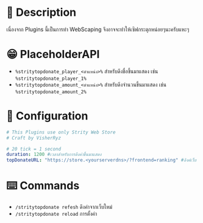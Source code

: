 # 📌 Description
เนื่องจาก Plugins นี้เป็นการทำ WebScaping จึงอาจจะทำให้เซิฟกระตุกหน่อยๆนะครับแหะๆ


# 😁 PlaceholderAPI
- `%stritytopdonate_player_<ตำแหน่ง>%` สำหรับดึงชื่อขึ้นมาแสดง เช่น `%stritytopdonate_player_1%`
- `%stritytopdonate_amount_<ตำแหน่ง>%` สำหรับดึงจำนวนขึ้นมาแสดง เช่น `%stritytopdonate_amount_2%`


# 📝 Configuration
```yml
# This Plugins use only Strity Web Store
# Craft by VisherRyz

# 20 tick = 1 second
duration: 1200 #เวลาสำหรับการดึงค่าขึ้นมาแสดง
topDonateURL: "https://store.<yourserverdns>/?frontend=ranking" #ลิงค์เว็บ
```

# ⌨️ Commands
- `/stritytopdonate refesh` ดึงค่าจากเว็บใหม่
- `/stritytopdonate reload` การตั้งค่า
